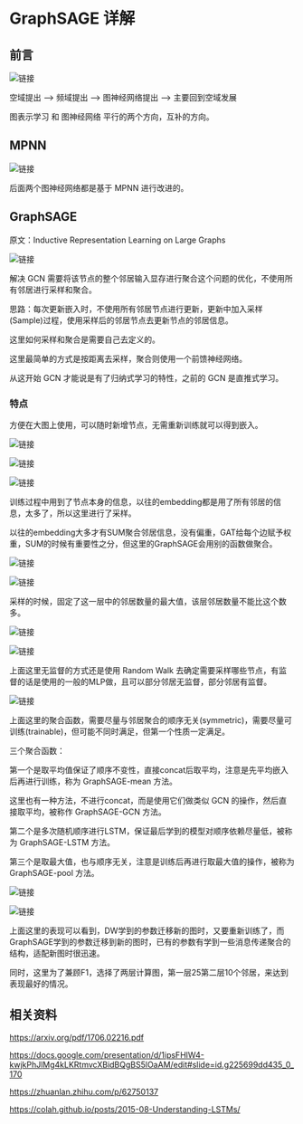 # GraphSAGE 详解


## 前言

![链接](https://cdn.spiritlhl.net/https://github.com/spiritysdx/images/blob/main/20231022/50.png?raw=true)

空域提出 --> 频域提出 --> 图神经网络提出 --> 主要回到空域发展

图表示学习 和 图神经网络 平行的两个方向，互补的方向。

## MPNN

![链接](https://cdn.spiritlhl.net/https://github.com/spiritysdx/images/blob/main/20231022/53.png?raw=true)

后面两个图神经网络都是基于 MPNN 进行改进的。

## GraphSAGE

原文：Inductive Representation Learning on Large Graphs

![链接](https://cdn.spiritlhl.net/https://github.com/spiritysdx/images/blob/main/20231022/51.png?raw=true)

解决 GCN 需要将该节点的整个邻居输入显存进行聚合这个问题的优化，不使用所有邻居进行采样和聚合。

思路：每次更新嵌入时，不使用所有邻居节点进行更新，更新中加入采样(Sample)过程，使用采样后的邻居节点去更新节点的邻居信息。

这里如何采样和聚合是需要自己去定义的。

这里最简单的方式是按距离去采样，聚合则使用一个前馈神经网络。

从这开始 GCN 才能说是有了归纳式学习的特性，之前的 GCN 是直推式学习。

### 特点

方便在大图上使用，可以随时新增节点，无需重新训练就可以得到嵌入。

![链接](https://cdn.spiritlhl.net/https://github.com/spiritysdx/images/blob/main/20231022/63.png?raw=true)

![链接](https://cdn.spiritlhl.net/https://github.com/spiritysdx/images/blob/main/20231022/64.png?raw=true)

![链接](https://cdn.spiritlhl.net/https://github.com/spiritysdx/images/blob/main/20231022/65.png?raw=true)

训练过程中用到了节点本身的信息，以往的embedding都是用了所有邻居的信息，太多了，所以这里进行了采样。

以往的embedding大多才有SUM聚合邻居信息，没有偏重，GAT给每个边赋予权重，SUM的时候有重要性之分，但这里的GraphSAGE会用别的函数做聚合。

![链接](https://cdn.spiritlhl.net/https://github.com/spiritysdx/images/blob/main/20231022/66.png?raw=true)

![链接](https://cdn.spiritlhl.net/https://github.com/spiritysdx/images/blob/main/20231022/67.png?raw=true)

采样的时候，固定了这一层中的邻居数量的最大值，该层邻居数量不能比这个数多。

![链接](https://cdn.spiritlhl.net/https://github.com/spiritysdx/images/blob/main/20231022/68.png?raw=true)

![链接](https://cdn.spiritlhl.net/https://github.com/spiritysdx/images/blob/main/20231022/69.png?raw=true)

上面这里无监督的方式还是使用 Random Walk 去确定需要采样哪些节点，有监督的话是使用的一般的MLP做，且可以部分邻居无监督，部分邻居有监督。

![链接](https://cdn.spiritlhl.net/https://github.com/spiritysdx/images/blob/main/20231022/70.png?raw=true)

上面这里的聚合函数，需要尽量与邻居聚合的顺序无关(symmetric)，需要尽量可训练(trainable)，但可能不同时满足，但第一个性质一定满足。

三个聚合函数：

第一个是取平均值保证了顺序不变性，直接concat后取平均，注意是先平均嵌入后再进行训练，称为 GraphSAGE-mean 方法。

这里也有一种方法，不进行concat，而是使用它们做类似 GCN 的操作，然后直接取平均，被称作 GraphSAGE-GCN 方法。

第二个是多次随机顺序进行LSTM，保证最后学到的模型对顺序依赖尽量低，被称为 GraphSAGE-LSTM 方法。

第三个是取最大值，也与顺序无关，注意是训练后再进行取最大值的操作，被称为 GraphSAGE-pool 方法。

![链接](https://cdn.spiritlhl.net/https://github.com/spiritysdx/images/blob/main/20231022/71.png?raw=true)

![链接](https://cdn.spiritlhl.net/https://github.com/spiritysdx/images/blob/main/20231022/71.png?raw=true)

上面这里的表现可以看到，DW学到的参数迁移新的图时，又要重新训练了，而GraphSAGE学到的参数迁移到新的图时，已有的参数有学到一些消息传递聚合的结构，适配新图时很迅速。

同时，这里为了兼顾F1，选择了两层计算图，第一层25第二层10个邻居，来达到表现最好的情况。

## 相关资料

<https://arxiv.org/pdf/1706.02216.pdf>

<https://docs.google.com/presentation/d/1ipsFHlW4-kwjkPhJlMg4kLKRtmvcXBidBQgBS5lOaAM/edit#slide=id.g225699dd435_0_170>

<https://zhuanlan.zhihu.com/p/62750137>

<https://colah.github.io/posts/2015-08-Understanding-LSTMs/>


